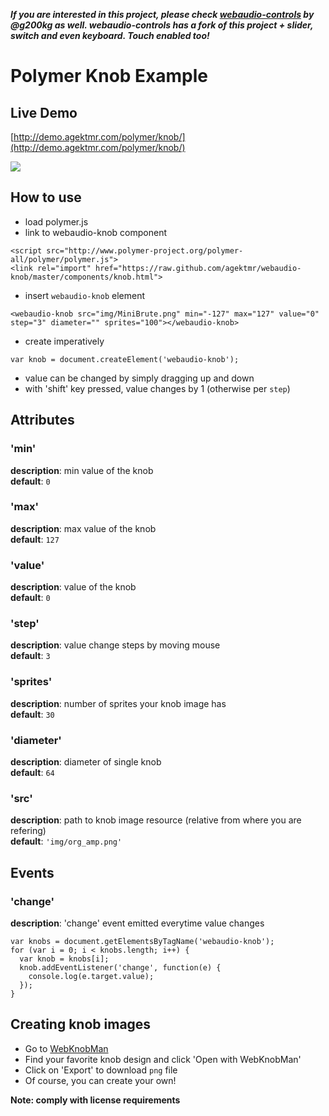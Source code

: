 _**If you are interested in this project, please check [webaudio-controls](https://github.com/g200kg/webaudio-controls) by @g200kg as well. webaudio-controls has a fork of this project + slider, switch and even keyboard. Touch enabled too!**_

# Polymer Knob Example

## Live Demo
[http://demo.agektmr.com/polymer/knob/](http://demo.agektmr.com/polymer/knob/)

![](https://raw.github.com/agektmr/webaudio-knob/master/img/screenshot.png)

## How to use
- load polymer.js
- link to webaudio-knob component

```
<script src="http://www.polymer-project.org/polymer-all/polymer/polymer.js">
<link rel="import" href="https://raw.github.com/agektmr/webaudio-knob/master/components/knob.html">
```

- insert `webaudio-knob` element

```
<webaudio-knob src="img/MiniBrute.png" min="-127" max="127" value="0" step="3" diameter="" sprites="100"></webaudio-knob>
```

- create imperatively

```
var knob = document.createElement('webaudio-knob');
```

- value can be changed by simply dragging up and down
- with 'shift' key pressed, value changes by 1 (otherwise per `step`)

## Attributes
### 'min'
**description**: min value of the knob  
**default**: `0`

### 'max'
**description**: max value of the knob  
**default**: `127`

### 'value'
**description**: value of the knob  
**default**: `0`

### 'step'
**description**: value change steps by moving mouse  
**default**: `3`

### 'sprites'
**description**: number of sprites your knob image has  
**default**: `30`

### 'diameter'
**description**: diameter of single knob  
**default**: `64`

### 'src'
**description**: path to knob image resource (relative from where you are refering)  
**default**: `'img/org_amp.png'`

## Events
### 'change'
**description**: 'change' event emitted everytime value changes

```
var knobs = document.getElementsByTagName('webaudio-knob');
for (var i = 0; i < knobs.length; i++) {
  var knob = knobs[i];
  knob.addEventListener('change', function(e) {
    console.log(e.target.value);
  });
}
```

## Creating knob images
- Go to [WebKnobMan](http://www.g200kg.com/en/webknobman/gallery.php)
- Find your favorite knob design and click 'Open with WebKnobMan'
- Click on 'Export' to download `png` file
- Of course, you can create your own!

**Note: comply with license requirements**
